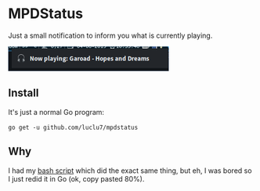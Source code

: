 # MPDStatus

Just a small notification to inform you what is currently playing.

![Screenshot](https://raw.githubusercontent.com/Luclu7/mpdstatus/master/screenshot.png)

## Install
It's just a normal Go program:
```
go get -u github.com/luclu7/mpdstatus
```

## Why
I had my [bash script](https://github.com/Luclu7/dotfiles/blob/master/i3/.config/i3/nowplaying.sh) which did the exact same thing, but eh, I was bored so I just redid it in Go (ok, copy pasted 80%).
